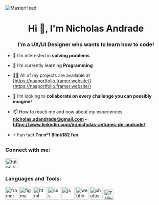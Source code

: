 ![MasterHead](https://64.media.tumblr.com/5378b15545e9f678c276c71d65c2332d/db4faccd3974c37c-80/s1280x1920/62af995ea18fbff1be7188e5221af897186db6b8.gif)
<h1 align="center">Hi 👋, I'm Nicholas Andrade</h1>
<h3 align="center">I'm a UX/UI Designer who wants to learn how to code!</h3>



- 👀 I’m interested in **solving problems**

- 🌱 I’m currently learning **Programming**

- 👨‍💻 All of my projects are available at [https://naaportfolio.framer.website/](https://naaportfolio.framer.website/)

- 💞️ I’m looking to **collaborate on every challenge you can possibly imagine!**

- 📫 How to reach me and now about my experiences **nicholas.adandrade@gmail.com - https://www.linkedin.com/in/nicholas-antunes-de-andrade/**

- ⚡ Fun fact **I'm nº1 Blink182 fun**

<h3 align="left">Connect with me:</h3>
<p align="left">
<a href="https://linkedin.com/in/https://www.linkedin.com/in/nicholas-antunes-de-andrade/" target="blank"><img align="center" src="https://raw.githubusercontent.com/rahuldkjain/github-profile-readme-generator/master/src/images/icons/Social/linked-in-alt.svg" alt="https://www.linkedin.com/in/nicholas-antunes-de-andrade/" height="30" width="40" /></a>
</p>

<h3 align="left">Languages and Tools:</h3>
<p align="left"> <img src="https://www.svgrepo.com/show/452207/framer.svg" alt="framer" width="40" height="40"> <img src="https://www.svgrepo.com/show/452202/figma.svg" alt="figma" width="40" height="40"> <img src="https://www.svgrepo.com/show/452228/html-5.svg" alt="html" width="40" height="40"> <img src="https://www.svgrepo.com/show/452185/css-3.svg" alt="css" width="40" height="40"> <img src="https://www.svgrepo.com/show/452045/js.svg" alt="js" width="40" height="40"> <img src="https://drymerge.com/logos/svg/webflow.svg" alt="webflow" width="40" height="40"> <img src="https://www.svgrepo.com/show/373968/photoshop.svg" alt="photoshop" width="40" height="40"> <img width="32" alt="Tailwind" src="https://upload.wikimedia.org/wikipedia/commons/thumb/d/d5/Tailwind_CSS_Logo.svg/32px-Tailwind_CSS_Logo.svg.png?20230715030042">  </p> 
